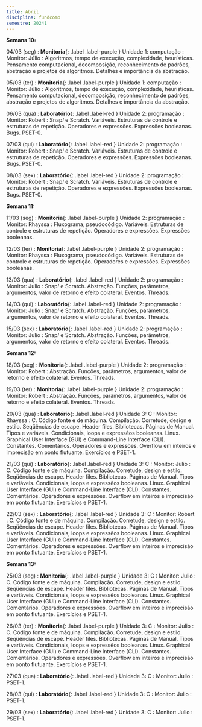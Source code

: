 ```yaml
---
title: Abril
disciplina: fundcomp 
semestre: 20241
---
```


**Semana 10:**

04/03 (seg)
: **Monitoria**{: .label .label-purple } Unidade 1: computação
  : Monitor: Júlio
: Algoritmos, tempo de execução, complexidade, heurísticas. Pensamento computacional, decomposição, reconhecimento de padrões, abstração e projetos de algoritmos. Detalhes e importância da abstração.

05/03 (ter)
: **Monitoria**{: .label .label-purple } Unidade 1: computação
  : Monitor: Júlio
: Algoritmos, tempo de execução, complexidade, heurísticas. Pensamento computacional, decomposição, reconhecimento de padrões, abstração e projetos de algoritmos. Detalhes e importância da abstração.

06/03 (qua)
: **Laboratório**{: .label .label-red } Unidade 2: programação
  : Monitor: Robert
: Snap<i>!</i> e Scratch. Variáveis. Estruturas de controle e estruturas de repetição. Operadores e expressões. Expressões booleanas. Bugs. PSET-0.

07/03 (qui)
: **Laboratório**{: .label .label-red } Unidade 2: programação
  : Monitor: Robert
: Snap<i>!</i> e Scratch. Variáveis. Estruturas de controle e estruturas de repetição. Operadores e expressões. Expressões booleanas. Bugs. PSET-0.

08/03 (sex)
: **Laboratório**{: .label .label-red } Unidade 2: programação
  : Monitor: Robert
: Snap<i>!</i> e Scratch. Variáveis. Estruturas de controle e estruturas de repetição. Operadores e expressões. Expressões booleanas. Bugs. PSET-0.

**Semana 11:**

11/03 (seg)
: **Monitoria**{: .label .label-purple } Unidade 2: programação
  : Monitor: Rhayssa
: Fluxograma, pseudocódigo. Variáveis. Estruturas de controle e estruturas de repetição. Operadores e expressões. Expressões booleanas.

12/03 (ter)
: **Monitoria**{: .label .label-purple } Unidade 2: programação
  : Monitor: Rhayssa
: Fluxograma, pseudocódigo. Variáveis. Estruturas de controle e estruturas de repetição. Operadores e expressões. Expressões booleanas.

13/03 (qua)
: **Laboratório**{: .label .label-red } Unidade 2: programação
  : Monitor: Julio
: Snap<i>!</i> e Scratch. Abstração. Funções, parâmetros, argumentos, valor de retorno e efeito colateral. Eventos. Threads.

14/03 (qui)
: **Laboratório**{: .label .label-red } Unidade 2: programação
  : Monitor: Julio
: Snap<i>!</i> e Scratch. Abstração. Funções, parâmetros, argumentos, valor de retorno e efeito colateral. Eventos. Threads.

15/03 (sex)
: **Laboratório**{: .label .label-red } Unidade 2: programação
  : Monitor: Julio
: Snap<i>!</i> e Scratch. Abstração. Funções, parâmetros, argumentos, valor de retorno e efeito colateral. Eventos. Threads.

**Semana 12:**

18/03 (seg)
: **Monitoria**{: .label .label-purple } Unidade 2: programação
  : Monitor: Robert
: Abstração. Funções, parâmetros, argumentos, valor de retorno e efeito colateral. Eventos. Threads.

19/03 (ter)
: **Monitoria**{: .label .label-purple } Unidade 2: programação
  : Monitor: Robert
: Abstração. Funções, parâmetros, argumentos, valor de retorno e efeito colateral. Eventos. Threads.

20/03 (qua)
: **Laboratório**{: .label .label-red } Unidade 3: C
  : Monitor: Rhayssa
: C. Código fonte e de máquina. Compilação. Corretude, design e estilo. Seqüências de escape. Header files. Bibliotecas. Páginas de Manual. Tipos e variáveis. Condicionais, loops e expressẽos booleanas. Linux. Graphical User Interface (GUI) e Command-Line Interface (CLI). Constantes. Comentários. Operadores e expressões. Overflow em inteiros e imprecisão em ponto flutuante. Exercícios e PSET-1.

21/03 (qui)
: **Laboratório**{: .label .label-red } Unidade 3: C
  : Monitor: Julio
: C. Código fonte e de máquina. Compilação. Corretude, design e estilo. Seqüências de escape. Header files. Bibliotecas. Páginas de Manual. Tipos e variáveis. Condicionais, loops e expressẽos booleanas. Linux. Graphical User Interface (GUI) e Command-Line Interface (CLI). Constantes. Comentários. Operadores e expressões. Overflow em inteiros e imprecisão em ponto flutuante. Exercícios e PSET-1.

22/03 (sex)
: **Laboratório**{: .label .label-red } Unidade 3: C
  : Monitor: Robert
: C. Código fonte e de máquina. Compilação. Corretude, design e estilo. Seqüências de escape. Header files. Bibliotecas. Páginas de Manual. Tipos e variáveis. Condicionais, loops e expressẽos booleanas. Linux. Graphical User Interface (GUI) e Command-Line Interface (CLI). Constantes. Comentários. Operadores e expressões. Overflow em inteiros e imprecisão em ponto flutuante. Exercícios e PSET-1.

**Semana 13:**

25/03 (seg)
: **Monitoria**{: .label .label-purple } Unidade 3: C
  : Monitor: Julio
: C. Código fonte e de máquina. Compilação. Corretude, design e estilo. Seqüências de escape. Header files. Bibliotecas. Páginas de Manual. Tipos e variáveis. Condicionais, loops e expressẽos booleanas. Linux. Graphical User Interface (GUI) e Command-Line Interface (CLI). Constantes. Comentários. Operadores e expressões. Overflow em inteiros e imprecisão em ponto flutuante. Exercícios e PSET-1.

26/03 (ter)
: **Monitoria**{: .label .label-purple } Unidade 3: C
  : Monitor: Julio
: C. Código fonte e de máquina. Compilação. Corretude, design e estilo. Seqüências de escape. Header files. Bibliotecas. Páginas de Manual. Tipos e variáveis. Condicionais, loops e expressẽos booleanas. Linux. Graphical User Interface (GUI) e Command-Line Interface (CLI). Constantes. Comentários. Operadores e expressões. Overflow em inteiros e imprecisão em ponto flutuante. Exercícios e PSET-1.

27/03 (qua)
: **Laboratório**{: .label .label-red } Unidade 3: C
  : Monitor: Julio
: PSET-1.

28/03 (qui)
: **Laboratório**{: .label .label-red } Unidade 3: C
  : Monitor: Julio
: PSET-1.

29/03 (sex)
: **Laboratório**{: .label .label-red } Unidade 3: C
  : Monitor: Julio
: PSET-1.

